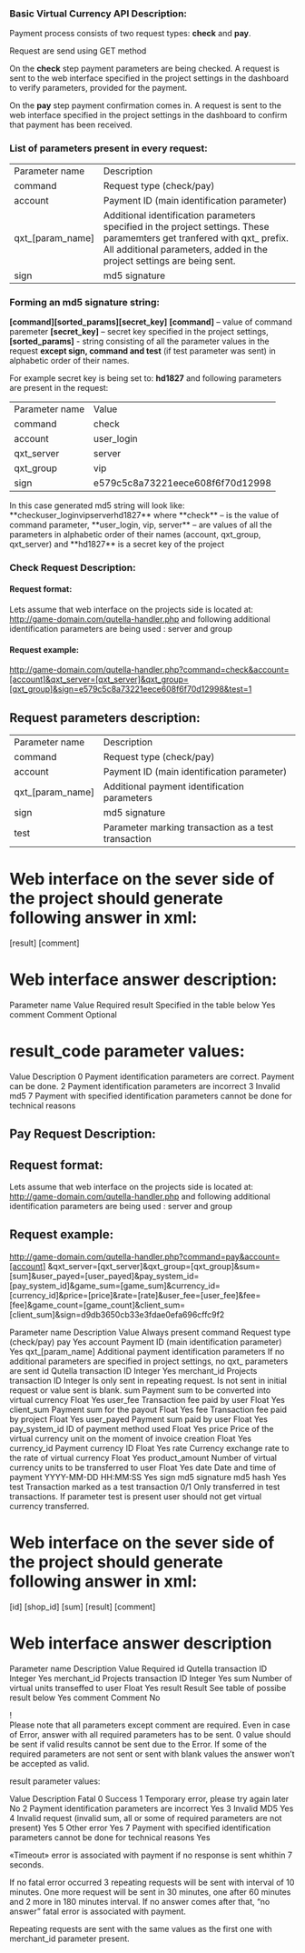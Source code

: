 
### Basic Virtual Currency API Description:

Payment process consists of two request types: **check** and **pay**.

Request are send using GET method

On the **check** step payment parameters are being checked. A request is sent to the web interface specified in the project settings in the dashboard to verify parameters, provided for the payment.

On the **pay** step payment confirmation comes in. A request is sent to the web interface specified in the project settings in the dashboard to confirm that payment has been received.


### List of parameters present in every request:
<table>
<tr>
<td>Parameter name</td>	<td>Description</td>
</tr><tr>
<td>command</td>	<td>Request type (check/pay)</td>
</tr><tr>
<td>account</td>	<td>Payment ID (main identification parameter)</td>
</tr><tr>
<td>qxt_[param_name]</td>	<td>Additional identification parameters specified in the project settings. These paramemters get tranfered with qxt_ prefix. All additional parameters, added in the project settings are being sent.</td>
</tr><tr>
<td>sign</td>	<td>md5 signature</td>
</tr><tr>
</table>

### Forming an md5 signature string: 
**[command][sorted_params][secret_key]**
**[command]** – value of command paremeter
**[secret_key]** – secret key specified in the project settings,
**[sorted_params]**  -  string consisting of all the parameter values in the request **except sign, command and test** (if test parameter was sent) in alphabetic order of  their names.

For example secret key is being set to: **hd1827** and following parameters are present in the request:
<table>
<tr>
<td>Parameter name</td>	<td>Value</td>
</tr><tr>
<td>command</td>	<td>check</td>
</tr><tr>
<td>account</td>	<td>user_login</td>
</tr><tr>
<td>qxt_server</td>	<td>server</td>
</tr><tr>
<td>qxt_group</td>	<td>vip</td>
</tr><tr>
<td>sign</td>	<td>e579c5c8a73221eece608f6f70d12998</td>
</tr><tr>
</table>
In this case generated md5 string will look like:
**checkuser_loginvipserverhd1827**
where **check** – is the value of command parameter, 
**user_login, vip, server** – are values of all the parameters in alphabetic order of their names (account, qxt_group, qxt_server)
and **hd1827** is a secret key of the project

 
### Check Request Description: 

#### Request format: 
Lets assume that web interface on the projects side is located at: 
http://game-domain.com/qutella-handler.php
and following additional identification parameters are being used : server and group

#### Request example:
http://game-domain.com/qutella-handler.php?command=check&account=[account]&qxt_server=[qxt_server]&qxt_group=[qxt_group]&sign=e579c5c8a73221eece608f6f70d12998&test=1

## Request parameters description:
<table>
<tr>
<td>Parameter name</td>	<td>Description</td>
</tr><tr>
<td>command</td>	<td>Request type (check/pay)</td>
</tr><tr>
<td>account</td>	<td>Payment ID (main identification parameter)</td>
</tr><tr>
<td>qxt_[param_name]</td>	<td>Additional payment identification parameters</td>
</tr><tr>
<td>sign</td>	<td>md5 signature</td>
</tr><tr>
<td>test</td>	<td>Parameter marking transaction as a test transaction</td>
</tr>
</table>

# Web interface on the sever side of the project should generate following answer in xml:


<?xml version="1.0" encoding="windows-1251"?>
<response>
	<result>[result]</result>
	<comment>[comment]</comment>
</response>


# Web interface answer description:

Parameter name	Value	Required
result	Specified in the table below	Yes
comment	Comment	Optional


# result_code parameter values:

Value	Description
0	Payment identification parameters are correct. Payment can be done.
2	Payment identification parameters are incorrect
3	Invalid md5
7	Payment with specified identification parameters cannot be done for technical reasons





## Pay Request Description:

## Request format: 
Lets assume that web interface on the projects side is located at: 
http://game-domain.com/qutella-handler.php
and following additional identification parameters are being used : server and group

## Request example:
http://game-domain.com/qutella-handler.php?command=pay&account=[account] &qxt_server=[qxt_server]&qxt_group=[qxt_group]&sum=[sum]&user_payed=[user_payed]&pay_system_id=[pay_system_id]&game_sum=[game_sum]&currency_id=[currency_id]&price=[price]&rate=[rate]&user_fee=[user_fee]&fee=[fee]&game_count=[game_count]&client_sum=[client_sum]&sign=d9db3650cb33e3fdae0efa696cffc9f2


Parameter name	Description	Value	Always present
command	Request type (check/pay)	pay	Yes
account	Payment ID (main identification parameter)		Yes
qxt_[param_name]	Additional payment identification parameters		If no additional parameters are specified in project settings, no qxt_ parameters are sent
id	Qutella transaction ID	Integer	Yes
merchant_id	Projects transaction ID 	Integer	Is only sent in repeating request. Is not sent in initial request or value sent is blank.
sum	Payment sum to be converted into virtual currency	Float	Yes
user_fee	Transaction fee paid by user	Float	Yes
client_sum	Payment sum for the payout	Float	Yes
fee	Transaction fee paid by project	Float	Yes
user_payed	Payment sum paid by user	Float	Yes
pay_system_id	ID of payment method used	Float	Yes
price	Price of the virtual currency unit on the moment of invoice creation	Float	Yes
currency_id	Payment currency ID	Float	Yes
rate	Currency exchange rate to the rate of virtual currency	Float	Yes
product_amount	Number of virtual currency units to be transferred to user	Float	Yes
date	Date and time of payment	YYYY-MM-DD HH:MM:SS	Yes
sign	md5 signature	md5 hash	Yes
test	Transaction marked as a test transaction	0/1	Only transferred in test transactions. If parameter test is present user should not get virtual currency transferred.




# Web interface on the sever side of the project should generate following answer in xml:


<?xml version="1.0" encoding="windows-1251"?>
<response>
<id>[id]</id>
<merchant_id>[shop_id]</merchant_id>
<sum>[sum]</sum>
<result>[result]</result>
<comment>[comment]</comment>
</response>



# Web interface answer description

Parameter name	Description	Value	Required
id	Qutella transaction ID	Integer	Yes
merchant_id	Projects transaction ID	Integer	Yes
sum	Number of virtual units transeffed to user	Float	Yes
result	Result	See table of possibe result below	Yes
comment	Comment		No

!	
Please note that all parameters except comment are required. Even in case of Error, answer with all required parameters has to be sent. 0 value should be sent if valid results cannot be sent due to the Error. If some of the required parameters are not sent or sent with blank values the answer won’t be accepted as valid.






result parameter values:

Value	Description	Fatal
0	Success	
1	Temporary error, please try again later	No
2	Payment identification parameters are incorrect	Yes
3	Invalid MD5	Yes
4	Invalid request (invalid sum, all or some of required parameters are not present)	Yes
5	Other error	Yes
7	Payment with specified identification parameters cannot be done for technical reasons	Yes

«Timeout» error is associated with payment if no response is sent whithin 7 seconds.

If no fatal error occurred 3 repeating requests will be sent with interval of 10 minutes.
One more request will be sent in 30 minutes, one after 60 minutes and 2 more in 180 minutes interval. If no answer comes after that, “no answer” fatal error is associated with payment. 

Repeating requests are sent with the same values as the first one with merchant_id parameter present.
